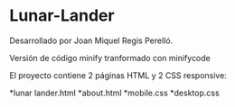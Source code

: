 # Lunar-Lander
Desarrollado por Joan Miquel Regis Perelló.

Versión de código minify tranformado con minifycode

El proyecto contiene 2 páginas HTML y 2 CSS responsive:

*lunar lander.html
*about.html
*mobile.css
*desktop.css
